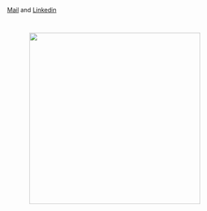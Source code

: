 [Mail](mailto:prakhaxr@gmail.com) and [Linkedin](https://www.linkedin.com/in/prakhaxr/)


<br />

<p align="center">
  
</p> 



<div align="center">

<img width="400px" src="https://github-readme-stats.vercel.app/api?username=prakhar-da-gama&custom_title=In+Data+We+Trust&show_icons=true&hide_border=true&count_private=true&bg_color=00000000&title_color=ff7a0d&text_color=ffb300&icon_color=ffb300&cache_seconds=1800" />

  
</div> 

